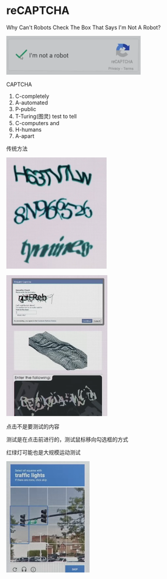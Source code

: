 # reCAPTCHA

Why Can't Robots Check The Box That Says I'm Not A Robot?

![](Pics/reCAPTCHA001.png)

CAPTCHA
1. C-completely
2. A-automated
3. P-public
4. T-Turing(图灵) test to tell
5. C-computers and
6. H-humans
7. A-apart

传统方法

![](Pics/reCAPTCHA002.png)

![](Pics/reCAPTCHA003.png)


点击不是要测试的内容

测试是在点击前进行的，测试鼠标移向勾选框的方式

红绿灯可能也是大规模运动测试

![](Pics/reCAPTCHA004.png)

